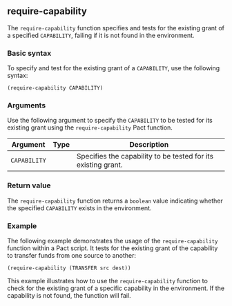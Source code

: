 ## require-capability
The `require-capability` function specifies and tests for the existing grant of a specified `CAPABILITY`, failing if it is not found in the environment.

### Basic syntax

To specify and test for the existing grant of a `CAPABILITY`, use the following syntax:

`(require-capability CAPABILITY)`

### Arguments

Use the following argument to specify the `CAPABILITY` to be tested for its existing grant using the `require-capability` Pact function.

| Argument | Type | Description |
| --- | --- | --- |
| `CAPABILITY` |  | Specifies the capability to be tested for its existing grant. |

### Return value

The `require-capability` function returns a `boolean` value indicating whether the specified `CAPABILITY` exists in the environment.

### Example

The following example demonstrates the usage of the `require-capability` function within a Pact script. It tests for the existing grant of the capability to transfer funds from one source to another:

```pact
(require-capability (TRANSFER src dest))
```

This example illustrates how to use the `require-capability` function to check for the existing grant of a specific capability in the environment. If the capability is not found, the function will fail.
